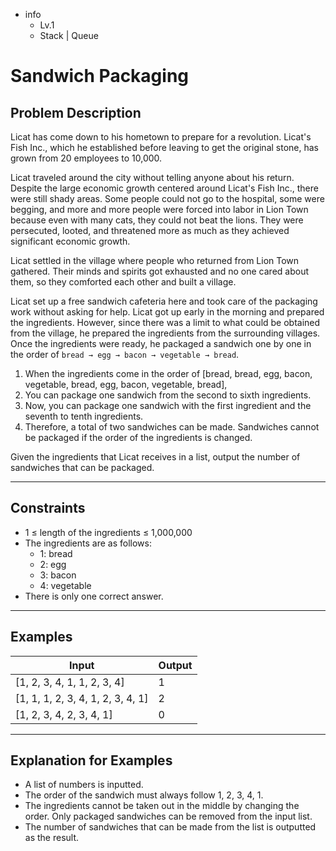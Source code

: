 - info
    - Lv.1
    - Stack | Queue

# Sandwich Packaging

## Problem Description
Licat has come down to his hometown to prepare for a revolution. Licat's Fish Inc., which he established before leaving to get the original stone, has grown from 20 employees to 10,000. 

Licat traveled around the city without telling anyone about his return. Despite the large economic growth centered around Licat's Fish Inc., there were still shady areas. Some people could not go to the hospital, some were begging, and more and more people were forced into labor in Lion Town because even with many cats, they could not beat the lions. They were persecuted, looted, and threatened more as much as they achieved significant economic growth.

Licat settled in the village where people who returned from Lion Town gathered. Their minds and spirits got exhausted and no one cared about them, so they comforted each other and built a village.

Licat set up a free sandwich cafeteria here and took care of the packaging work without asking for help. Licat got up early in the morning and prepared the ingredients. However, since there was a limit to what could be obtained from the village, he prepared the ingredients from the surrounding villages. Once the ingredients were ready, he packaged a sandwich one by one in the order of `bread → egg → bacon → vegetable → bread`.

1. When the ingredients come in the order of [bread, bread, egg, bacon, vegetable, bread, egg, bacon, vegetable, bread],
2. You can package one sandwich from the second to sixth ingredients.
3. Now, you can package one sandwich with the first ingredient and the seventh to tenth ingredients.
4. Therefore, a total of two sandwiches can be made. Sandwiches cannot be packaged if the order of the ingredients is changed.

Given the ingredients that Licat receives in a list, output the number of sandwiches that can be packaged.

---

## Constraints

- 1 ≤ length of the ingredients ≤ 1,000,000
- The ingredients are as follows:
  - 1: bread
  - 2: egg
  - 3: bacon
  - 4: vegetable
- There is only one correct answer.

---

## Examples

| Input                                | Output  |
| ---------------------------------------- | ------- |
| [1, 2, 3, 4, 1, 1, 2, 3, 4] | 1 |
| [1, 1, 1, 2, 3, 4, 1, 2, 3, 4, 1] | 2 |
| [1, 2, 3, 4, 2, 3, 4, 1] | 0 |

---

## Explanation for Examples

- A list of numbers is inputted.
- The order of the sandwich must always follow 1, 2, 3, 4, 1.
- The ingredients cannot be taken out in the middle by changing the order. Only packaged sandwiches can be removed from the input list.
- The number of sandwiches that can be made from the list is outputted as the result.
